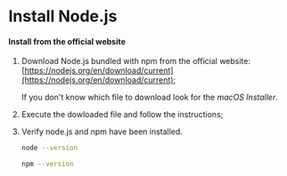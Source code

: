 # Install Node.js

#### Install from the official website

1. Download Node.js bundled with npm from the official website: [https://nodejs.org/en/download/current](https://nodejs.org/en/download/current);
   
   If you don't know which file to download look for the _macOS Installer_.
2. Execute the dowloaded file and follow the instructions;
3. Verify node.js and npm have been installed.

    ```bash
    node --version
    ```
    
    ```bash
    npm --version
    ```
